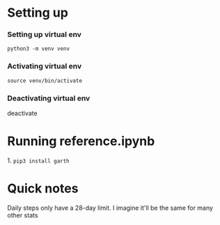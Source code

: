 <h1>Setting up</h1>

<h3>Setting up virtual env</h3>
<code>python3 -m venv venv</code>

<h3>Activating virtual env</h3>
<code>source venv/bin/activate</code>

<h3>Deactivating virtual env</h3>
deactivate

<h1>Running reference.ipynb</h1>
1. <code>pip3 install garth</code>


<h1>Quick notes</h1>
Daily steps only have a 28-day limit.
I imagine it'll be the same for many other stats